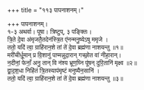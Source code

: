 +++
title = "११३ पापनाशनम्।"

+++
पापनाशनम्।  
१-३ अथर्वा। पूषा। त्रिष्टुप्, ३ पङ्क्तिः।  
त्रि॒ते दे॒वा अ॑मृजतै॒तदेन॑स्त्रि॒त ए॑नन्मनु॒ष्येऽषु ममृजे ।  
ततो॒ यदि॑ त्वा॒ ग्राहि॑रान॒शे तां ते॑ दे॒वा ब्रह्म॑णा नाशयन्तु ॥१॥  
मरी॑चीर्धू॒मान् प्र वि॒शानु॑ पाप्मन्नुदा॒रान् गच्छो॒त वा॑ नीहा॒रान्।  
न॒दीनां॒ फेनाँ॒ अनु॒ तान् वि न॑श्य भ्रूण॒घ्नि पू॑षन् दुरि॒तानि॑ मृक्ष्व ॥२॥  
द्वा॒द॒श॒धा निहि॑तं त्रि॒तस्याप॑मृष्टं मनुष्यैन॒सानि॑ ।  
ततो॒ यदि॑ त्वा॒ ग्राहि॑रान॒शे तां ते॑ दे॒वा ब्रह्म॑णा नाशयन्तु ॥३॥